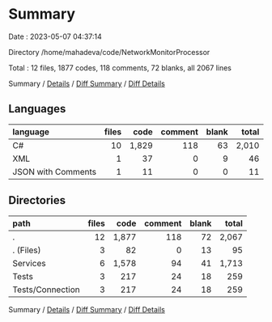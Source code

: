 # Summary

Date : 2023-05-07 04:37:14

Directory /home/mahadeva/code/NetworkMonitorProcessor

Total : 12 files,  1877 codes, 118 comments, 72 blanks, all 2067 lines

Summary / [Details](details.md) / [Diff Summary](diff.md) / [Diff Details](diff-details.md)

## Languages
| language | files | code | comment | blank | total |
| :--- | ---: | ---: | ---: | ---: | ---: |
| C# | 10 | 1,829 | 118 | 63 | 2,010 |
| XML | 1 | 37 | 0 | 9 | 46 |
| JSON with Comments | 1 | 11 | 0 | 0 | 11 |

## Directories
| path | files | code | comment | blank | total |
| :--- | ---: | ---: | ---: | ---: | ---: |
| . | 12 | 1,877 | 118 | 72 | 2,067 |
| . (Files) | 3 | 82 | 0 | 13 | 95 |
| Services | 6 | 1,578 | 94 | 41 | 1,713 |
| Tests | 3 | 217 | 24 | 18 | 259 |
| Tests/Connection | 3 | 217 | 24 | 18 | 259 |

Summary / [Details](details.md) / [Diff Summary](diff.md) / [Diff Details](diff-details.md)